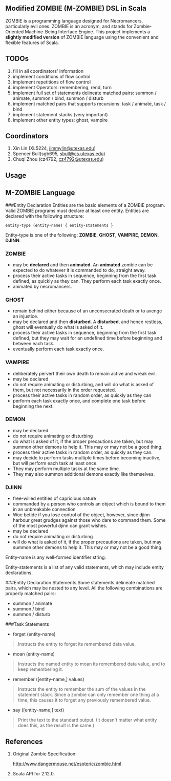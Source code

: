 ## Modified ZOMBIE (M-ZOMBIE) DSL in Scala
ZOMBIE is a programming language designed for Necromancers, particularly evil ones. ZOMBIE is an acronym, and stands for Zombie-Oriented Machine-Being Interface Engine.
This project implements a **slightly modified version** of ZOMBIE language using the convenient and flexible features of Scala.

## TODOs

1. fill in all coordinators' information
2. implement conditions of flow control
3. implement repetitions of flow control
4. implement Operators: remembering, rend, turn
5. implement full set of statements delineate matched pairs: summon / animate, summon / bind, summon / disturb
6. implement matched pairs that supports recursions: task / animate, task / bind
7. implement statement stacks (very important)
8. implement other entity types: ghost, vampire

## Coordinators
1. Xin Lin (XL5224, jimmylin@utexas.edu)
2. Spencer Bull(sgb695, sbull@cs.utexas.edu)
3. Chuqi Zhou (cz4792, cz4792@utexas.edu)


## Usage


## M-ZOMBIE Language

###Entity Declaration
Entities are the basic elements of a ZOMBIE program. Valid ZOMBIE programs must declare at least one entity.
Entities are declared with the following structure:

	entity-type (entity-name) { entity-statements }

Entity-type is one of the following: **ZOMBIE**, **GHOST**, **VAMPIRE**, **DEMON**, **DJINN**.

### **ZOMBIE**
- may be **declared** and then **animated**. An **animated** zombie can be expected to do whatever it is commanded to do, straight away.
- process their active tasks in sequence, beginning from the first task defined, as quickly as they can. They perform each task exactly once.
- animated by necromancers.

### **GHOST**
- remain behind either because of an unconsecrated death or to avenge an injustice.
- may be declared and then **disturbed**. A **disturbed**, and hence restless, ghost will eventually do what is asked of it.
- process their active tasks in sequence, beginning from the first task defined, but they may wait for an undefined time before beginning and between each task.
- eventually perform each task exactly once.

### **VAMPIRE**
- deliberately pervert their own death to remain active and wreak evil.
- may be declared
- do not require animating or disturbing, and will do what is asked of them, but not necessarily in the order requested.
- process their active tasks in random order, as quickly as they can
- perform each task exactly once, and complete one task before beginning the next.

### **DEMON**
- may be declared
- do not require animating or disturbing
- do what is asked of it, if the proper precautions are taken, but may summon other demons to help it. This may or may not be a good thing.
- process their active tasks in random order, as quickly as they can.
- may decide to perform tasks multiple times before becoming inactive, but will perform each task at least once.
- They may perform multiple tasks at the same time.
- They may also summon additional demons exactly like themselves.

### **DJINN**
- free-willed entities of capricious nature
- commanded by a person who controls an object which is bound to them in an unbreakable connection
- Woe betide if you lose control of the object, however, since djinn harbour great grudges against those who dare to command them. Some of the most powerful djinn can grant wishes.
- may be declared
- do not require animating or disturbing
- will do what is asked of it, if the proper precautions are taken, but may summon other demons to help it. This may or may not be a good thing.

Entity-name is any well-formed identifier string.

Entity-statements is a list of any valid statements, which may include entity declarations.

###Entity Declaration Statements
Some statements delineate matched pairs, which may be nested to any level. All the following combinations are properly matched pairs:

- summon / animate
- summon / bind
- summon / disturb

###Task Statements

- forget (entity-name)
> Instructs the entity to forget its remembered data value.

- moan (entity-name)
> Instructs the named entity to moan its remembered data value, and to keep remembering it.

- remember ([entity-name,] values)
> Instructs the entity to remember the sum of the values in the statement stack. Since a zombie can only remember one thing at a time, this causes it to forget any previously remembered value.

- say ([entity-name,] text)
> Print the text to the standard output. (It doesn't matter what entity does this, as the result is the same.)

## References
1. Original Zombie Specification:

    http://www.dangermouse.net/esoteric/zombie.html

2. Scala API for 2.12.0.
